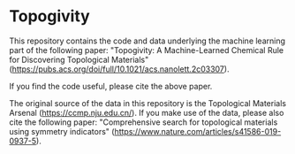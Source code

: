 # Topogivity

This repository contains the code and data underlying the machine learning part of the following paper: "Topogivity: A Machine-Learned Chemical Rule for Discovering Topological Materials" (https://pubs.acs.org/doi/full/10.1021/acs.nanolett.2c03307).

If you find the code useful, please cite the above paper.

The original source of the data in this repository is the Topological Materials Arsenal (https://ccmp.nju.edu.cn/).  If you make use of the data, please also cite the following paper: "Comprehensive search for topological materials using symmetry indicators" (https://www.nature.com/articles/s41586-019-0937-5).
